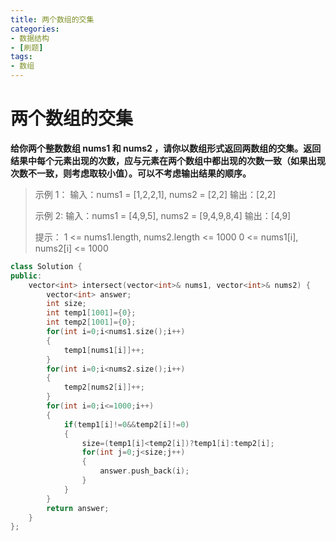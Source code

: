 ```yaml
---
title: 两个数组的交集
categories:
- 数据结构
- [刷题]
tags:
- 数组
---
```

# 两个数组的交集
**给你两个整数数组 nums1 和 nums2 ，请你以数组形式返回两数组的交集。返回结果中每个元素出现的次数，应与元素在两个数组中都出现的次数一致（如果出现次数不一致，则考虑取较小值）。可以不考虑输出结果的顺序。**

> 示例 1：
> 输入：nums1 = [1,2,2,1], nums2 = [2,2]
> 输出：[2,2]
>
> 示例 2:
> 输入：nums1 = [4,9,5], nums2 = [9,4,9,8,4]
> 输出：[4,9]
>
> 提示：
> 1 <= nums1.length, nums2.length <= 1000
> 0 <= nums1[i], nums2[i] <= 1000

```c++
class Solution {
public:
    vector<int> intersect(vector<int>& nums1, vector<int>& nums2) {
        vector<int> answer;
        int size;
        int temp1[1001]={0};
        int temp2[1001]={0};
        for(int i=0;i<nums1.size();i++)
        {
            temp1[nums1[i]]++;
        }
        for(int i=0;i<nums2.size();i++)
        {
            temp2[nums2[i]]++;
        }
        for(int i=0;i<=1000;i++)
        {
            if(temp1[i]!=0&&temp2[i]!=0)
            {
                size=(temp1[i]<temp2[i])?temp1[i]:temp2[i];
                for(int j=0;j<size;j++)
                {
                    answer.push_back(i);
                }
            }
        }
        return answer;
    }
};
```

